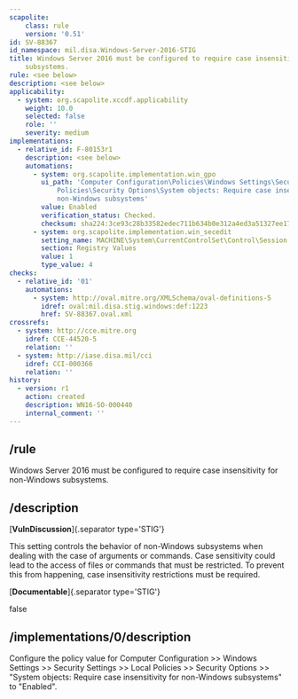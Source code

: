 ```yaml
---
scapolite:
    class: rule
    version: '0.51'
id: SV-88367
id_namespace: mil.disa.Windows-Server-2016-STIG
title: Windows Server 2016 must be configured to require case insensitivity for non-Windows
    subsystems.
rule: <see below>
description: <see below>
applicability:
  - system: org.scapolite.xccdf.applicability
    weight: 10.0
    selected: false
    role: ''
    severity: medium
implementations:
  - relative_id: F-80153r1
    description: <see below>
    automations:
      - system: org.scapolite.implementation.win_gpo
        ui_path: 'Computer Configuration\Policies\Windows Settings\Security Settings\Local
            Policies\Security Options\System objects: Require case insensitivity for
            non-Windows subsystems'
        value: Enabled
        verification_status: Checked.
        checksum: sha224:3ce93c28b33582edec711b634b0e312a4ed3a51327ee1704ee0db852
      - system: org.scapolite.implementation.win_secedit
        setting_name: MACHINE\System\CurrentControlSet\Control\Session Manager\Kernel\ObCaseInsensitive
        section: Registry Values
        value: 1
        type_value: 4
checks:
  - relative_id: '01'
    automations:
      - system: http://oval.mitre.org/XMLSchema/oval-definitions-5
        idref: oval:mil.disa.stig.windows:def:1223
        href: SV-88367.oval.xml
crossrefs:
  - system: http://cce.mitre.org
    idref: CCE-44520-5
    relation: ''
  - system: http://iase.disa.mil/cci
    idref: CCI-000366
    relation: ''
history:
  - version: r1
    action: created
    description: WN16-SO-000440
    internal_comment: ''
---
```



## /rule

Windows Server 2016 must be configured to require case insensitivity for non-Windows subsystems.

## /description

[**VulnDiscussion**]{.separator type='STIG'}

This setting controls the behavior of non-Windows subsystems when dealing with the case of arguments or commands. Case sensitivity could lead to the access of files or commands that must be restricted. To prevent this from happening, case insensitivity restrictions must be required.

[**Documentable**]{.separator type='STIG'}

false

## /implementations/0/description

Configure the policy value for Computer Configuration >> Windows Settings >> Security Settings >> Local Policies >> Security Options >> "System objects: Require case insensitivity for non-Windows subsystems" to "Enabled".
